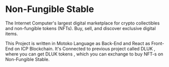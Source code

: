 # Non-Fungible Stable

The Internet Computer's largest digital marketplace for crypto
collectibles and non-fungible tokens (NFTs). Buy, sell, and
discover exclusive digital items.

This Project is written in Motoko Language as Back-End and React as Front-End
on ICP Blockchain.
It's Connected to previous project called DLUK , where you can get DLUK tokens , which you can exchange to buy NFT-s on Non-Fungible Stable.

